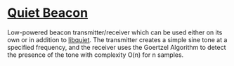 [Quiet Beacon](https://github.com/quiet/quiet-beacon/)
===========

Low-powered beacon transmitter/receiver which can be used either on its own or in addition to [libquiet](https://github.com/quiet/quiet/). The transmitter creates a simple sine tone at a specified frequency, and the receiver uses the Goertzel Algorithm to detect the presence of the tone with complexity O(n) for n samples.

